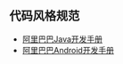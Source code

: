 
## 代码风格规范

- [阿里巴巴Java开发手册](https://github.com/alibaba/p3c)
- [阿里巴巴Android开发手册](https://edu.aliyun.com/course/813)